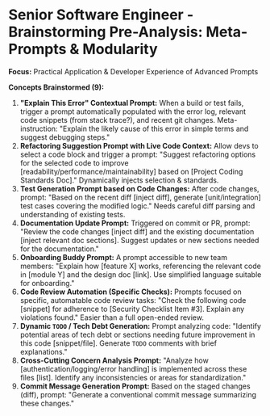 # Senior Software Engineer - Brainstorming Pre-Analysis: Meta-Prompts & Modularity

**Focus:** Practical Application & Developer Experience of Advanced Prompts

**Concepts Brainstormed (9):**

1.  **"Explain This Error" Contextual Prompt:** When a build or test fails, trigger a prompt automatically populated with the error log, relevant code snippets (from stack trace?), and recent git changes. Meta-instruction: "Explain the likely cause of this error in simple terms and suggest debugging steps."
2.  **Refactoring Suggestion Prompt with Live Code Context:** Allow devs to select a code block and trigger a prompt: "Suggest refactoring options for the selected code to improve [readability/performance/maintainability] based on [Project Coding Standards Doc]." Dynamically injects selection & standards.
3.  **Test Generation Prompt based on Code Changes:** After code changes, prompt: "Based on the recent diff [inject diff], generate [unit/integration] test cases covering the modified logic." Needs careful diff parsing and understanding of existing tests.
4.  **Documentation Update Prompt:** Triggered on commit or PR, prompt: "Review the code changes [inject diff] and the existing documentation [inject relevant doc sections]. Suggest updates or new sections needed for the documentation."
5.  **Onboarding Buddy Prompt:** A prompt accessible to new team members: "Explain how [feature X] works, referencing the relevant code in [module Y] and the design doc [link]. Use simplified language suitable for onboarding."
6.  **Code Review Automation (Specific Checks):** Prompts focused on specific, automatable code review tasks: "Check the following code [snippet] for adherence to [Security Checklist Item #3]. Explain any violations found." Easier than a full open-ended review.
7.  **Dynamic `TODO` / Tech Debt Generation:** Prompt analyzing code: "Identify potential areas of tech debt or sections needing future improvement in this code [snippet/file]. Generate `TODO` comments with brief explanations."
8.  **Cross-Cutting Concern Analysis Prompt:** "Analyze how [authentication/logging/error handling] is implemented across these files [list]. Identify any inconsistencies or areas for standardization."
9.  **Commit Message Generation Prompt:** Based on the staged changes (diff), prompt: "Generate a conventional commit message summarizing these changes." 